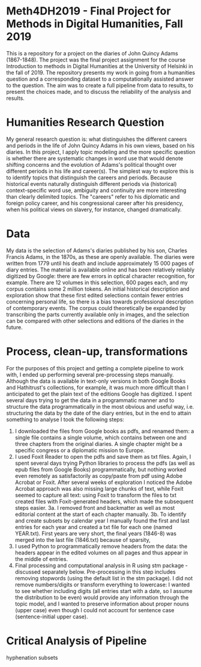 # Meth4DH2019 - Final Project for Methods in Digital Humanities, Fall 2019
This is a repository for a project on the diaries of John Quincy Adams (1867-1848). The project was the final project assignment for the course Introduction to methods in Digital Humanities at the University of Helsinki in the fall of 2019. The repository presents my work in going from a humanities question and a corresponding dataset to a computationally assisted answer to the question. The aim was to create a full pipeline from data to results, to present the choices made, and to discuss the reliability of the analysis and results. 
# Humanities Research Question
My general research question is: what distinguishes the different careers and periods in the life of John Quincy Adams in his own views, based on his diaries. In this project, I apply topic modeling and the more specific question is whether there are systematic changes in word use that would denote shifting concerns and the evolution of Adams's political thought over different periods in his life and career(s). The simplest way to explore this is to identify topics that distinguish the careers and periods. Because historical events naturally distinguish different periods via (historical) context-specific word use, ambiguity and continuity are more interesting than clearly delimited topics. The "careers" refer to his diplomatic and foreign policy career, and his congressional career after his presidency, when his political views on slavery, for instance, changed dramatically.
# Data
My data is the selection of Adams's diaries published by his son, Charles Francis Adams, in the 1870s, as these are openly available. The diaries were written from 1779 until his death and include approximately 15 000 pages of diary entries. The material is available online and has been relatively reliably digitized by Google: there are few errors in optical character recognition, for example. There are 12 volumes in this selection, 600 pages each, and my corpus contains some 2 million tokens. An initial historical description and exploration show that these first edited selections contain fewer entries concerning personal life, so there is a bias towards professional description of contemporary events. The corpus could theoretically be expanded by transcribing the parts currently available only in images, and the selection can be compared with other selections and editions of the diaries in the future.
# Process, clean-up, transformations
For the purposes of this project and getting a complete pipeline to work with, I ended up performing several pre-processing steps manually. Although the data is available in text-only versions in both Google Books and Hathitrust's collections, for example, it was much more difficult than I anticipated to get the plain text of the editions Google has digitized. I spent several days trying to get the data in a programmatic manner and to structure the data programmatically in the most obvious and useful way, i.e. structuring the data by the date of the diary entries, but in the end to attain something to analyse I took the following steps:
  1. I downloaded the files from Google books as pdfs, and renamed them: a single file contains a single volume, which contains between one and three chapters from the original diaries. A single chapter might be a specific congress or a diplomatic mission to Europe.
  2. I used Foxit Reader to open the pdfs and save them as txt files. Again, I spent several days trying Python libraries to process the pdfs (as well as epub files from Google Books) programmatically, but nothing worked even remotely as satisfactorily as copy/paste from pdf using Adobe Acrobat or Foxit. After several weeks of exploration I noticed the Adobe Acrobat approach was also missing large chunks of text, while Foxit seemed to capture all text: using Foxit to transform the files to txt created files with Foxit-generated headers, which made the subsequent steps easier.
  3a. I removed front and backmatter as well as most editorial content at the start of each chapter manually.
  3b. To identify and create subsets by calendar year I manually found the first and last entries for each year and created a txt file for each one (named YEAR.txt). First years are very short, the final years (1846-8) was merged into the last file (1846.txt) because of sparsity,
  4. I used Python to programmatically remove headers from the data: the headers appear in the edited volumes on all pages and thus appear in the middle of entries.
  5. Final processing and computational analysis in R using stm package - discussed separately below. Pre-processing in this step includes removing stopwords (using the default list in the stm package). I did not remove numbers/digits or transform everything to lowercase: I wanted to see whether including digits (all entries start with a date, so I assume the distribution to be even) would provide any information through the topic model, and I wanted to preserve information about proper nouns (upper case) even though I could not account for sentence case (sentence-initial upper case).
  
 # Critical Analysis of Pipeline
  hyphenation
  subsets
  
